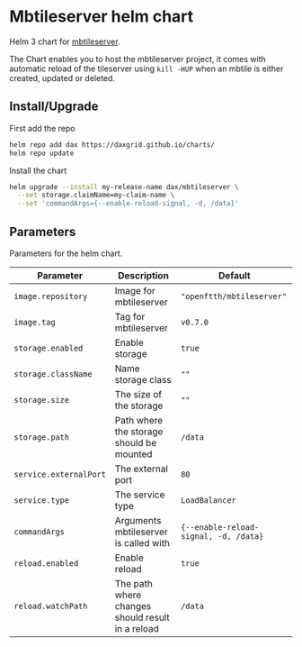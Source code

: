 # Mbtileserver helm chart

Helm 3 chart for [mbtileserver](https://github.com/consbio/mbtileserver).

The Chart enables you to host the mbtileserver project, it comes with automatic reload of the tileserver using `kill -HUP` when an mbtile is either created, updated or deleted.

## Install/Upgrade

First add the repo
```sh
helm repo add dax https://daxgrid.github.io/charts/
helm repo update
```

Install the chart
```sh
helm upgrade --install my-release-name dax/mbtileserver \
  --set storage.claimName=my-claim-name \
  --set 'commandArgs={--enable-reload-signal, -d, /data}'
```

## Parameters
Parameters for the helm chart.

| Parameter              | Description                                      | Default                               |
|------------------------|--------------------------------------------------|---------------------------------------|
| `image.repository`     | Image for mbtileserver                           | `"openftth/mbtileserver"`             |
| `image.tag`            | Tag for mbtileserver                             | `v0.7.0`                              |
| `storage.enabled`      | Enable storage                                   | `true`                                |
| `storage.className`    | Name storage class                               | `""`                                  |
| `storage.size`         | The size of the storage                          | `""`                                  |
| `storage.path`         | Path where the storage should be mounted         | `/data`                               |
| `service.externalPort` | The external port                                | `80`                                  |
| `service.type`         | The service type                                 | `LoadBalancer`                        |
| `commandArgs`          | Arguments mbtileserver is called with            | `{--enable-reload-signal, -d, /data}` |
| `reload.enabled`       | Enable reload                                    | `true`                                |
| `reload.watchPath`     | The path where changes should result in a reload | `/data`                               |
